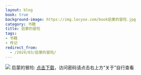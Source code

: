 ```yaml
---
layout: blog
book: true
background-image: https://img.locyoo.com/book启蒙的冒险.jpg
category: 书籍
title: 启蒙的冒险
tags:
- 书籍
- 传记
redirect_from:
  - /2024/03/启蒙的冒险/
---
```

![](https://img.locyoo.com/book启蒙的冒险.jpg)
启蒙的冒险: <a name = "ref1" href="https://url18.ctfile.com/f/50983618-1437032840-22692c?p=3619">点击下载</a>，访问密码请点击右上方“关于”自行查看